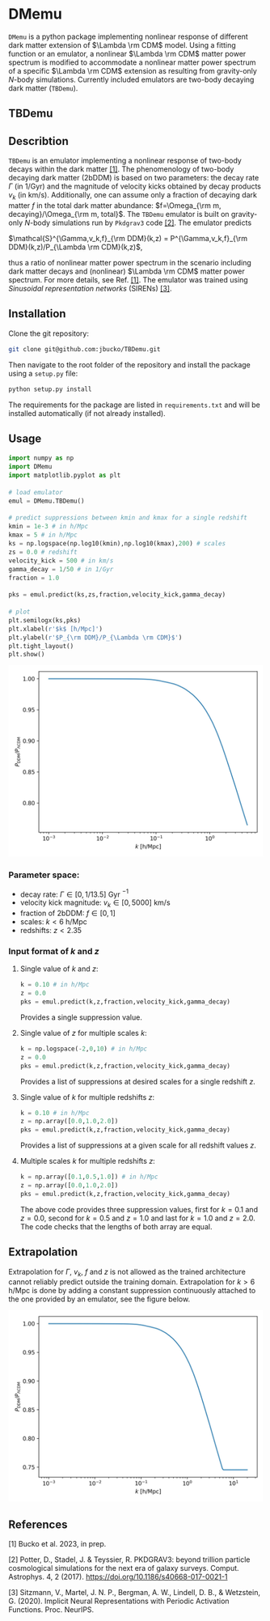 # DMemu 

`DMemu` is a python package implementing nonlinear response of different dark matter extension of $\Lambda \rm CDM$ model. Using a fitting function or an emulator, a nonlinear $\Lambda \rm CDM$ matter power spectrum is modified to accommodate a nonlinear matter power spectrum of a specific $\Lambda \rm CDM$ extension as resulting from gravity-only $N$-body simulations. Currently included emulators are two-body decaying dark matter (`TBDemu`).

## TBDemu

## Describtion

`TBDemu` is an emulator implementing a nonlinear response of two-body decays within the dark matter [[1]](#1). The phenomenology of two-body decaying dark matter (2bDDM) is based on two parameters: the decay rate $\Gamma$ (in 1/Gyr) and the magnitude of velocity kicks obtained by decay products $v_k$ (in km/s). Additionally, one can assume only a fraction of decaying dark matter $f$ in the total dark matter abundance: $f=\Omega_{\rm m, decaying}/\Omega_{\rm m, total}$. The `TBDemu` emulator is built on gravity-only $N$-body simulations run by `Pkdgrav3` code [[2]](#2). The emulator predicts

<p>$\mathcal{S}^{\Gamma,v_k,f}_{\rm DDM}(k,z) = P^{\Gamma,v_k,f}_{\rm DDM}(k,z)/P_{\Lambda \rm CDM}(k,z)$,</p>

thus a ratio of nonlinear matter power spectrum in the scenario including dark matter decays and (nonlinear) $\Lambda \rm CDM$ matter power spectrum. For more details, see Ref. [[1]](#1). The emulator was trained using *Sinusoidal representation networks* (SIRENs) [[3]](#3).

## Installation

Clone the git repository:

```bash
git clone git@github.com:jbucko/TBDemu.git
```

Then navigate to the root folder of the repository and install the package using a `setup.py` file:

```bash
python setup.py install
```

The requirements for the package are listed in `requirements.txt` and will be installed automatically (if not already installed).

## Usage

```python
import numpy as np
import DMemu
import matplotlib.pyplot as plt

# load emulator
emul = DMemu.TBDemu()

# predict suppressions between kmin and kmax for a single redshift
kmin = 1e-3 # in h/Mpc
kmax = 5 # in h/Mpc
ks = np.logspace(np.log10(kmin),np.log10(kmax),200) # scales
zs = 0.0 # redshift
velocity_kick = 500 # in km/s
gamma_decay = 1/50 # in 1/Gyr
fraction = 1.0

pks = emul.predict(ks,zs,fraction,velocity_kick,gamma_decay)

# plot
plt.semilogx(ks,pks)
plt.xlabel(r'$k$ [h/Mpc]')
plt.ylabel(r'$P_{\rm DDM}/P_{\Lambda \rm CDM}$')
plt.tight_layout()
plt.show()
```

<img src='examples/tbdemu_example.jpeg' width='600'/>

### Parameter space:
* decay rate: $\Gamma \in [0,1/13.5]$ Gyr $^{-1}$  
* velocity kick magnitude: $v_k \in [0,5000]$ km/s  
* fraction of 2bDDM: $f \in [0,1]$  
* scales: $k < 6$ h/Mpc  
* redshifts: $z < 2.35$

### Input format of $k$ and $z$
1.
    Single value of $k$ and $z$:
    
    ```python
    k = 0.10 # in h/Mpc
    z = 0.0
    pks = emul.predict(k,z,fraction,velocity_kick,gamma_decay)
    ```
    Provides a single suppression value.

2.
    Single value of $z$ for multiple scales $k$:
    
    ```python
    k = np.logspace(-2,0,10) # in h/Mpc
    z = 0.0
    pks = emul.predict(k,z,fraction,velocity_kick,gamma_decay)
    ```
    Provides a list of suppressions at desired scales for a single redshift $z$.

3.
    Single value of $k$ for multiple redshifts $z$:
    
    ```python
    k = 0.10 # in h/Mpc
    z = np.array([0.0,1.0,2.0])
    pks = emul.predict(k,z,fraction,velocity_kick,gamma_decay)
    ```
    Provides a list of suppressions at a given scale for all redshift values $z$.

4.
    Multiple scales $k$ for multiple redshifts $z$:
    
    ```python
    k = np.array([0.1,0.5,1.0]) # in h/Mpc
    z = np.array([0.0,1.0,2.0])
    pks = emul.predict(k,z,fraction,velocity_kick,gamma_decay)
    ```
    The above code provides three suppression values, first for $k=0.1$ and $z=0.0$, second for $k=0.5$ and $z=1.0$ and last for $k=1.0$ and $z=2.0$. The code checks that the lengths of both array are equal.
    
## Extrapolation

Extrapolation for $\Gamma$, $v_k$, $f$ and $z$ is not allowed as the trained architecture cannot reliably predict outside the training domain. Extrapolation for $k>6$ h/Mpc is done by adding a constant suppression continuously attached to the one provided by an emulator, see the figure below. 

<img src='examples/tbdemu_extrapolation.jpeg' width='600'/>

## References
<a id="1">[1]</a> 
Bucko et al. 2023, in prep.

<a id="2">[2]</a> 
Potter, D., Stadel, J. & Teyssier, R. PKDGRAV3: beyond trillion particle cosmological simulations for the next era of galaxy surveys. Comput. Astrophys. 4, 2 (2017). https://doi.org/10.1186/s40668-017-0021-1

<a id="3">[3]</a> 
Sitzmann, V., Martel, J. N. P., Bergman, A. W., Lindell, D. B., & Wetzstein, G. (2020). Implicit Neural Representations with Periodic Activation Functions. Proc. NeurIPS.
